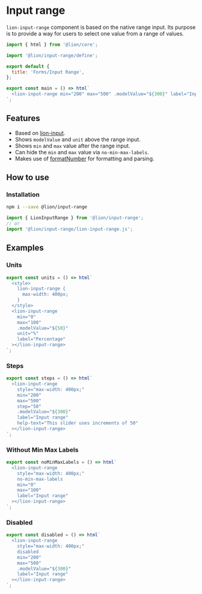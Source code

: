 # Input range

`lion-input-range` component is based on the native range input.
Its purpose is to provide a way for users to select one value from a range of values.

```js script
import { html } from '@lion/core';

import '@lion/input-range/define';

export default {
  title: 'Forms/Input Range',
};
```

```js preview-story
export const main = () => html`
  <lion-input-range min="200" max="500" .modelValue="${300}" label="Input range"></lion-input-range>
`;
```

## Features

- Based on [lion-input](?path=/docs/forms-input--main#input).
- Shows `modelValue` and `unit` above the range input.
- Shows `min` and `max` value after the range input.
- Can hide the `min` and `max` value via `no-min-max-labels`.
- Makes use of [formatNumber](?path=/docs/localize-numbers--formatting#formatting) for formatting and parsing.

## How to use

### Installation

```bash
npm i --save @lion/input-range
```

```js
import { LionInputRange } from '@lion/input-range';
// or
import '@lion/input-range/lion-input-range.js';
```

## Examples

### Units

```js preview-story
export const units = () => html`
  <style>
    lion-input-range {
      max-width: 400px;
    }
  </style>
  <lion-input-range
    min="0"
    max="100"
    .modelValue="${50}"
    unit="%"
    label="Percentage"
  ></lion-input-range>
`;
```

### Steps

```js preview-story
export const steps = () => html`
  <lion-input-range
    style="max-width: 400px;"
    min="200"
    max="500"
    step="50"
    .modelValue="${300}"
    label="Input range"
    help-text="This slider uses increments of 50"
  ></lion-input-range>
`;
```

### Without Min Max Labels

```js preview-story
export const noMinMaxLabels = () => html`
  <lion-input-range
    style="max-width: 400px;"
    no-min-max-labels
    min="0"
    max="100"
    label="Input range"
  ></lion-input-range>
`;
```

### Disabled

```js preview-story
export const disabled = () => html`
  <lion-input-range
    style="max-width: 400px;"
    disabled
    min="200"
    max="500"
    .modelValue="${300}"
    label="Input range"
  ></lion-input-range>
`;
```
